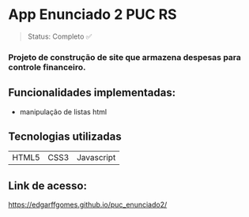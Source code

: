 # App Enunciado 2 PUC RS


> Status: Completo ✅
> 
### Projeto de construção de site que armazena despesas para controle financeiro.

## Funcionalidades implementadas:
+ manipulação de listas html
## Tecnologias utilizadas

<table>
  <tr>
    <td> HTML5 </td>
    <td> CSS3 </td>
    <td> Javascript </td>
  </tr>
</table>

## Link de acesso:

https://edgarffgomes.github.io/puc_enunciado2/
